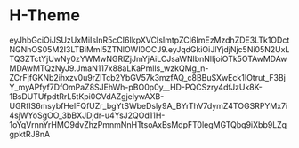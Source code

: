 # H-Theme
eyJhbGciOiJSUzUxMiIsInR5cCI6IkpXVCIsImtpZCI6ImEzMzdhZDE3LTk1ODctNGNhOS05M2I3LTBiMmI5ZTNlOWI0OCJ9.eyJqdGkiOiJlYjdjNjc5Ni05N2UxLTQ3ZTctYjUwNy0zYWMwNGRlZjJmYjAiLCJsaWNlbnNlIjoiOTk5OTAwMDAwMDAwMTQzNyJ9.JmaN117x88aLKaPmlls_wzkQMg_n-ZCrFjfGKNb2ihxzv0u9rZlTcb2YbGV57k3mzfAQ_c8BBuSXwEck1IOtrut_F3BjY_myAPfyf7DfOmPaZ8SJEhWh-pBO0p0y__HD-PQCSzry4dfJzUk8K-1BsDUTUfpdtRrL5tKpi0CVdAZgjelywAXB-UGRflS6msybfHelFQfUZr_bgYtSWbeDsly9A_BYrThV7dymZ4TOGSRPYMx7i4sjWYoSgOO_3bBXJDjdr-u4YsJ2QOd11H-1oYqVrnnYrHMO9dvZhzPmnmNnHTtsoAxBsMdpFT0legMGTQbq9iXbb9LZqgpktRJ8nA
